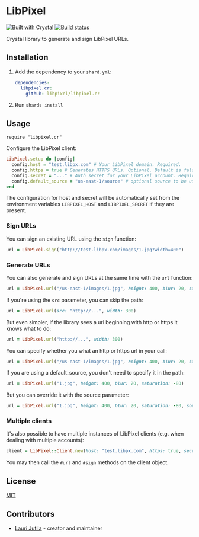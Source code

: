 # LibPixel

[![Built with Crystal](https://img.shields.io/badge/built%20with-crystal-000000.svg?style=flat-square)](https://crystal-lang.org/)
[![Build status](https://img.shields.io/travis/libpixel/libpixel.cr/master.svg?style=flat-square)](https://travis-ci.org/libpixel/libpixel.cr)

Crystal library to generate and sign LibPixel URLs.

## Installation

1. Add the dependency to your `shard.yml`:

   ```yaml
   dependencies:
     libpixel.cr:
       github: libpixel/libpixel.cr
   ```

2. Run `shards install`

## Usage

```crystal
require "libpixel.cr"
```

Configure the LibPixel client:

```ruby
LibPixel.setup do |config|
  config.host = "test.libpx.com" # Your LibPixel domain. Required.
  config.https = true # Generates HTTPS URLs. Optional. Default is false.
  config.secret = "..." # Auth secret for your LibPixel account. Required for signing requests.
  config.default_source = "us-east-1/source" # optional source to be used, can be overriden
end
```

The configuration for host and secret will be automatically set from the environment variables `LIBPIXEL_HOST` and `LIBPIXEL_SECRET` if they are present.

### Sign URLs

You can sign an existing URL using the `sign` function:

```ruby
url = LibPixel.sign("http://test.libpx.com/images/1.jpg?width=400")
```

### Generate URLs

You can also generate and sign URLs at the same time with the `url` function:

```ruby
url = LibPixel.url("/us-east-1/images/1.jpg", height: 400, blur: 20, saturation: -80)
```

If you're using the `src` parameter, you can skip the path:

```ruby
url = LibPixel.url(src: "http://...", width: 300)
```

But even simpler, if the library sees a url beginning with http or https it knows what to do:

```ruby
url = LibPixel.url("http://...", width: 300)
```

You can specify whether you what an http or https url in your call:

```ruby
url = LibPixel.url("/us-east-1/images/1.jpg", height: 400, blur: 20, saturation: -80, https: true)
```

If you are using a default_source, you don't need to specify it in the path:

```ruby
url = LibPixel.url("1.jpg", height: 400, blur: 20, saturation: -80)
```

But you can override it with the source parameter:

```ruby
url = LibPixel.url("1.jpg", height: 400, blur: 20, saturation: -80, source: "us-west-1/source2")
```

### Multiple clients

It's also possible to have multiple instances of LibPixel clients (e.g. when dealing with multiple accounts):

```ruby
client = LibPixel::Client.new(host: "test.libpx.com", https: true, secret: "...")
```

You may then call the `#url` and `#sign` methods on the client object.


## License

[MIT](LICENSE)


## Contributors

- [Lauri Jutila](https://github.com/ljuti) - creator and maintainer
